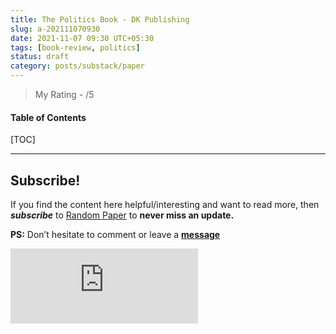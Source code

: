 ```yaml
---
title: The Politics Book - DK Publishing
slug: a-202111070930
date: 2021-11-07 09:30 UTC+05:30
tags: [book-review, politics]
status: draft
category: posts/substack/paper
---
```


> My Rating - /5

<h4>Table of Contents</h4>
[TOC]



---
## Subscribe!
If you find the content here helpful/interesting and want to read more, then _**subscribe**_ to [Random Paper](https://randompaper8.substack.com/) to **never miss an update.**

**PS:** Don’t hesitate to comment or leave a **[message](https://twitter.com/randomdots8)**
<div class="row">
	<iframe src="https://randompaper8.substack.com/embed" max-width="480" height="120" frameborder="0" scrolling="no" class="centred"></iframe>
	<br>
</div>
